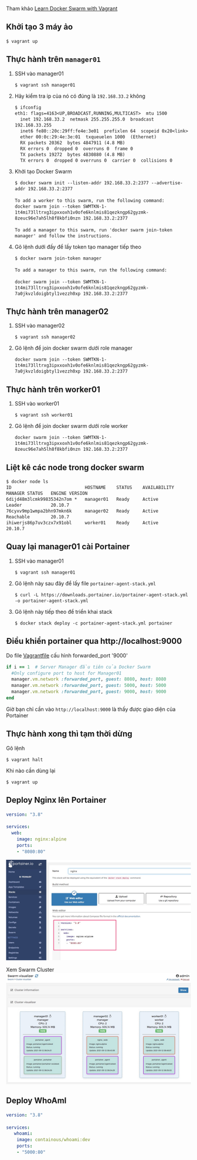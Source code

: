 Tham khảo [Learn Docker Swarm with Vagrant](https://levelup.gitconnected.com/learn-docker-swarm-with-vagrant-47dd52b57bcc)
## Khởi tạo 3 máy ảo
```
$ vagrant up
```

## Thực hành trên `manager01`
1. SSH vào manager01
    ```
    $ vagrant ssh manager01
    ```

2. Hãy kiểm tra ip của nó có đúng là `192.168.33.2` không
    ```
    $ ifconfig
    eth1: flags=4163<UP,BROADCAST,RUNNING,MULTICAST>  mtu 1500
      inet 192.168.33.2  netmask 255.255.255.0  broadcast 192.168.33.255
      inet6 fe80::20c:29ff:fe4e:3e01  prefixlen 64  scopeid 0x20<link>
      ether 00:0c:29:4e:3e:01  txqueuelen 1000  (Ethernet)
      RX packets 20362  bytes 4847911 (4.8 MB)
      RX errors 0  dropped 0  overruns 0  frame 0
      TX packets 19272  bytes 4830880 (4.8 MB)
      TX errors 0  dropped 0 overruns 0  carrier 0  collisions 0
    ```
3. Khởi tạo Docker Swarm
    ```
    $ docker swarm init --listen-addr 192.168.33.2:2377 --advertise-addr 192.168.33.2:2377

    To add a worker to this swarm, run the following command:
    docker swarm join --token SWMTKN-1-1t4mi73lltrxg3ipxxoxh1v0ofe6knlmis81qezkngp62gyzmk-8zeuc96e7ah5lh8f8kbfi0nzn 192.168.33.2:2377

    To add a manager to this swarm, run 'docker swarm join-token manager' and follow the instructions.
    ```

5. Gõ lệnh dưới đấy để lấy token tạo manager tiếp theo
    ```
    $ docker swarm join-token manager

    To add a manager to this swarm, run the following command:

    docker swarm join --token SWMTKN-1-1t4mi73lltrxg3ipxxoxh1v0ofe6knlmis81qezkngp62gyzmk-7a0jkvzldoigbtyl1vezzh0xp 192.168.33.2:2377
    ```

## Thực hành trên manager02

1. SSH vào manager02
   ```
   $ vagrant ssh manager02
   ```
2. Gõ lệnh để join docker swarm dưới role manager
   ```
   docker swarm join --token SWMTKN-1-1t4mi73lltrxg3ipxxoxh1v0ofe6knlmis81qezkngp62gyzmk-7a0jkvzldoigbtyl1vezzh0xp 192.168.33.2:2377
   ```

## Thực hành trên worker01
1. SSH vào worker01
   ```
   $ vagrant ssh worker01
   ```
2. Gõ lệnh để join docker swarm dưới role worker
   ```
   docker swarm join --token SWMTKN-1-1t4mi73lltrxg3ipxxoxh1v0ofe6knlmis81qezkngp62gyzmk-8zeuc96e7ah5lh8f8kbfi0nzn 192.168.33.2:2377
   ```


## Liệt kê các node trong docker swarm
```
$ docker node ls
ID                            HOSTNAME    STATUS    AVAILABILITY   MANAGER STATUS   ENGINE VERSION
6dijd48m3lcmk99835342n7om *   manager01   Ready     Active         Leader           20.10.7
76cyxv9mp1wmpa2bhn97mkn6k     manager02   Ready     Active         Reachable        20.10.7
ihiwerjs86p7uv3czx7x91obl     worker01    Ready     Active                          20.10.7
```

## Quay lại manager01 cài Portainer

1. SSH vào manager01
    ```
    $ vagrant ssh manager01
    ```
2. Gõ lệnh này sau đây để lấy file `portainer-agent-stack.yml`
   ```
   $ curl -L https://downloads.portainer.io/portainer-agent-stack.yml -o portainer-agent-stack.yml
   ```
3. Gõ lệnh này tiếp theo để triển khai stack
   ```
   $ docker stack deploy -c portainer-agent-stack.yml portainer
   ```

## Điều khiển portainer qua http://localhost:9000

Do file [Vagrantfile](Vagrantfile) cấu hình forwarded_port '9000'
```ruby
if i == 1  # Server Manager đầu tiên của Docker Swarm
  #Only configure port to host for Manager01
  manager.vm.network :forwarded_port, guest: 8080, host: 8080
  manager.vm.network :forwarded_port, guest: 5000, host: 5000
  manager.vm.network :forwarded_port, guest: 9000, host: 9000
end
```

Giờ bạn chỉ cần vào `http://localhost:9000` là thấy được giao diện của Portainer

## Thực hành xong thì tạm thời dừng

Gõ lệnh
```
$ vagrant halt
```

Khi nào cần dùng lại
```
$ vagrant up
```

## Deploy Nginx lên Portainer

```yaml
version: "3.8"

services:
  web:
    image: nginx:alpine
    ports:
    - "8080:80"
```
![](img/ngix.jpg)

Xem Swarm Cluster
![](img/swarm_cluster.jpg)


## Deploy WhoAmI

```yaml
version: "3.8"

services:
   whoami:
    image: containous/whoami:dev
    ports:
    - "5000:80"
```

